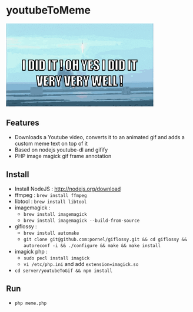 youtubeToMeme
=============

![Demo](assets/demo.gif)

Features
--------
- Downloads a Youtube video, converts it to an animated gif and adds a custom meme text on top of it
- Based on nodejs youtube-dl and gifify
- PHP image magick gif frame annotation

Install
-------
- Install NodeJS : http://nodejs.org/download
- ffmpeg : `brew install ffmpeg`
- libtool : `brew install libtool`
- imagemagick : 
    - `brew install imagemagick`
    - `brew install imagemagick --build-from-source`
- giflossy :
    - `brew install automake`
    - `git clone git@github.com:pornel/giflossy.git && cd giflossy && autoreconf -i && ./configure && make && make install`
- imagick php :
    - `sudo pecl install imagick`
    - `vi /etc/php.ini` and add `extension=imagick.so`
- `cd server/youtubeToGif && npm install`

Run
---
- `php meme.php`